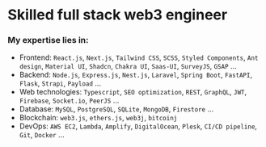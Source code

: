 # Skilled full stack web3 engineer

### My expertise lies in:
- Frontend: `React.js`, `Next.js`, `Tailwind CSS`, `SCSS`, `Styled Components`, `Ant design`, `Material UI`, `Shadcn`, `Chakra UI`, `Saas-UI`, `SurveyJS`, `GSAP` ...
- Backend: `Node.js`, `Express.js`, `Nest.js`, `Laravel`, `Spring Boot`, `FastAPI`, `Flask`, `Strapi`, `Payload` ...
- Web technologies: `Typescript`, `SEO optimization`, `REST`, `GraphQL`, `JWT`, `Firebase`, `Socket.io`, `PeerJS` ...
- Database: `MySQL`, `PostgreSQL`, `SQLite`, `MongoDB`, `Firestore` ...
- Blockchain: `web3.js`, `ethers.js`, `web3j`, `bitcoinj`
- DevOps: `AWS EC2`, `Lambda`, `Amplify`, `DigitalOcean`, `Plesk`, `CI/CD pipeline`, `Git`, `Docker` ...
